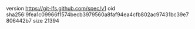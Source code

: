 version https://git-lfs.github.com/spec/v1
oid sha256:9fea1c09966f1574becb3979560a8faf94ea4cfb802ac97431bc39e7806442b7
size 21394
